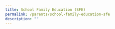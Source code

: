 ```yaml
---
title: School Family Education (SFE)
permalink: /parents/school-family-education-sfe
description: ""
---
```

